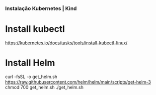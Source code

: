 ### Instalação Kubernetes | Kind

# Install kubectl
https://kubernetes.io/docs/tasks/tools/install-kubectl-linux/


# Install Helm
curl -fsSL -o get_helm.sh https://raw.githubusercontent.com/helm/helm/main/scripts/get-helm-3
chmod 700 get_helm.sh
./get_helm.sh